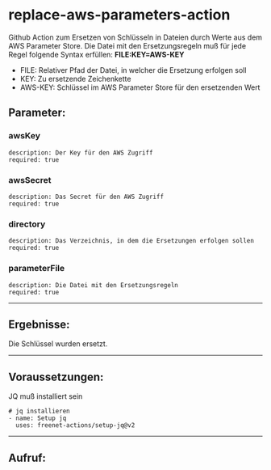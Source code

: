 # replace-aws-parameters-action

Github Action zum Ersetzen von Schlüsseln in Dateien durch Werte aus dem AWS Parameter Store.
Die Datei mit den Ersetzungsregeln muß für jede Regel folgende Syntax erfüllen: **FILE:KEY=AWS-KEY**

- FILE: Relativer Pfad der Datei, in welcher die Ersetzung erfolgen soll
- KEY: Zu ersetzende Zeichenkette
- AWS-KEY: Schlüssel im AWS Parameter Store für den ersetzenden Wert  

## Parameter:
### awsKey
    description: Der Key für den AWS Zugriff
    required: true
### awsSecret
    description: Das Secret für den AWS Zugriff
    required: true
### directory
    description: Das Verzeichnis, in dem die Ersetzungen erfolgen sollen
    required: true
### parameterFile
    description: Die Datei mit den Ersetzungsregeln
    required: true

---

## Ergebnisse:

Die Schlüssel wurden ersetzt.

---

## Voraussetzungen:

JQ muß installiert sein

    # jq installieren
    - name: Setup jq
      uses: freenet-actions/setup-jq@v2

---

## Aufruf: